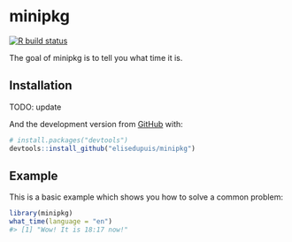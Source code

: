 
<!-- README.md is generated from README.Rmd. Please edit that file -->

# minipkg

<!-- badges: start -->

[![R build
status](https://github.com/elisedupuis/minipkg/workflows/R-CMD-check/badge.svg)](https://github.com/elisedupuis/minipkg/actions)
<!-- badges: end -->

The goal of minipkg is to tell you what time it is.

## Installation

TODO: update

And the development version from [GitHub](https://github.com/) with:

``` r
# install.packages("devtools")
devtools::install_github("elisedupuis/minipkg")
```

## Example

This is a basic example which shows you how to solve a common problem:

``` r
library(minipkg)
what_time(language = "en")
#> [1] "Wow! It is 18:17 now!"
```
